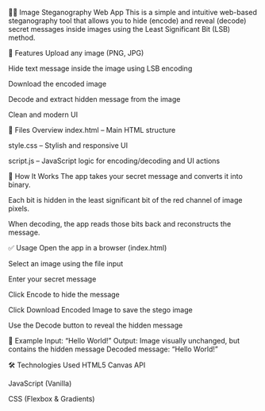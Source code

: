 🕵️‍♂️ Image Steganography Web App This is a simple and intuitive web-based steganography tool that allows you to hide (encode) and reveal (decode) secret messages inside images using the Least Significant Bit (LSB) method.

🚀 Features Upload any image (PNG, JPG)

Hide text message inside the image using LSB encoding

Download the encoded image

Decode and extract hidden message from the image

Clean and modern UI

📂 Files Overview index.html – Main HTML structure

style.css – Stylish and responsive UI

script.js – JavaScript logic for encoding/decoding and UI actions

🧪 How It Works The app takes your secret message and converts it into binary.

Each bit is hidden in the least significant bit of the red channel of image pixels.

When decoding, the app reads those bits back and reconstructs the message.

✅ Usage Open the app in a browser (index.html)

Select an image using the file input

Enter your secret message

Click Encode to hide the message

Click Download Encoded Image to save the stego image

Use the Decode button to reveal the hidden message

📸 Example Input: “Hello World!” Output: Image visually unchanged, but contains the hidden message Decoded message: “Hello World!”

🛠 Technologies Used HTML5 Canvas API

JavaScript (Vanilla)

CSS (Flexbox & Gradients)
